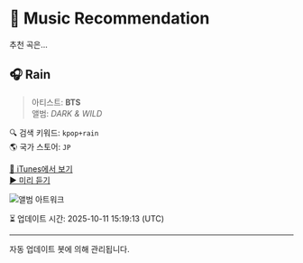 
# 🎵 Music Recommendation

추천 곡은...

## 🎧 Rain  
> 아티스트: **BTS**  
> 앨범: _DARK & WILD_  

🔍 검색 키워드: `kpop+rain`  
🌎 국가 스토어: `JP`

[🔗 iTunes에서 보기](https://music.apple.com/jp/album/rain/1500041409?i=1500041709&uo=4)  
[▶️ 미리 듣기](https://audio-ssl.itunes.apple.com/itunes-assets/AudioPreview122/v4/07/2f/17/072f17a1-c0e4-bd1f-3166-71cca396e1ac/mzaf_12231385881897826938.plus.aac.p.m4a)

![앨범 아트워크](https://is1-ssl.mzstatic.com/image/thumb/Music114/v4/1d/31/b2/1d31b2be-8feb-ed5d-a409-5616c8593cff/20UMGIM13447.rgb.jpg/100x100bb.jpg)

⏳ 업데이트 시간: 2025-10-11 15:19:13 (UTC)

---
자동 업데이트 봇에 의해 관리됩니다.
